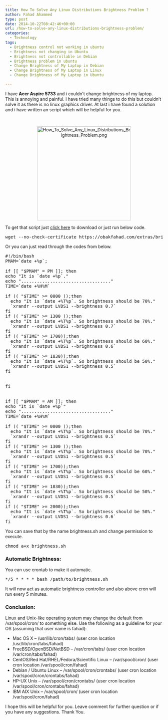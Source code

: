 ```yaml
---
title: How To Solve Any Linux Distributions Brightness Problem ?
author: Fahad Ahammed
type: post
date: 2014-10-22T08:42:46+00:00
url: /how-to-solve-any-linux-distributions-brightness-problem/
categories:
  - Technology
tags:
  - Brightness control not working in ubuntu
  - Brightness not changing in Ubuntu
  - Brightness not controllable in Debian
  - Brightness problem in ubuntu
  - Change Brightness of My Laptop in Debian
  - Change Brightness of My Laptop in Linux
  - Change Brightness of My Laptop in Ubuntu

---
```

I have **Acer Aspire 5733** and i couldn&#8217;t change brightness of my laptop. This is annoying and painful. I have tried many things to do this but couldn&#8217;t solve it as there is no linux graphics driver. At last i have found a solution and i have written an script which will be helpful for you.<!--more-->

&nbsp;

<p style="text-align: center;">
  <a href="https://i0.wp.com/fahadahammed.com/wp-content/uploads/2014/10/How_To_Solve_Any_Linux_Distributions_Brightness_Problem.png"><img loading="lazy" class="alignnone size-medium wp-image-2045" src="https://i0.wp.com/fahadahammed.com/wp-content/uploads/2014/10/How_To_Solve_Any_Linux_Distributions_Brightness_Problem-300x300.png?resize=300%2C300" alt="How_To_Solve_Any_Linux_Distributions_Brightness_Problem.png" width="300" height="300" srcset="https://i0.wp.com/fahadahammed.com/wp-content/uploads/2014/10/How_To_Solve_Any_Linux_Distributions_Brightness_Problem.png?resize=300%2C300&ssl=1 300w, https://i0.wp.com/fahadahammed.com/wp-content/uploads/2014/10/How_To_Solve_Any_Linux_Distributions_Brightness_Problem.png?resize=150%2C150&ssl=1 150w, https://i0.wp.com/fahadahammed.com/wp-content/uploads/2014/10/How_To_Solve_Any_Linux_Distributions_Brightness_Problem.png?w=610&ssl=1 610w" sizes="(max-width: 300px) 100vw, 300px" data-recalc-dims="1" /></a>
</p>

To get that script just <a title="Brightness Shell Script" href="https://obakfahad.com/extras/brightness.sh" target="_blank">click here</a> to download or just run below code.

<pre>wget --no-check-certificate https://obakfahad.com/extras/brightness.sh -O brightness.sh;chmod a+x brightness.sh;bash brightness.sh</pre>

Or you can just read through the codes from below.

<pre>#!/bin/bash
PMAM=`date +%p`;

if [[ "$PMAM" = PM ]]; then
echo "It is `date +%p`."
echo ".................................."
TIME=`date +%H%M`

if (( "$TIME" &gt;= 0000 ));then
  echo "It is `date +%T%p`. So brightness should be 70%."
  `xrandr --output LVDS1 --brightness 0.7`
fi
if (( "$TIME" &gt;= 1300 ));then
  echo "It is `date +%T%p`. So brightness should be 70%."
  `xrandr --output LVDS1 --brightness 0.7`
fi
if (( "$TIME" &gt;= 1700));then
  echo "It is `date +%T%p`. So brightness should be 60%."
  `xrandr --output LVDS1 --brightness 0.6`
fi
if (( "$TIME" &gt;= 1830));then
  echo "It is `date +%T%p`. So brightness should be 50%."
  `xrandr --output LVDS1 --brightness 0.5`
fi


fi


if [[ "$PMAM" = AM ]]; then
echo "It is `date +%p`"
echo ".................................."
TIME=`date +%H%M`

if (( "$TIME" &gt;= 0000 ));then
  echo "It is `date +%T%p`. So brightness should be 70%."
  `xrandr --output LVDS1 --brightness 0.5`
fi
if (( "$TIME" &gt;= 1300 ));then
  echo "It is `date +%T%p`. So brightness should be 70%."
  `xrandr --output LVDS1 --brightness 0.5`
fi
if (( "$TIME" &gt;= 1700));then
  echo "It is `date +%T%p`. So brightness should be 60%."
  `xrandr --output LVDS1 --brightness 0.5`
fi
if (( "$TIME" &gt;= 1830));then
  echo "It is `date +%T%p`. So brightness should be 50%."
  `xrandr --output LVDS1 --brightness 0.5`
fi
if (( "$TIME" &gt;= 2000));then
  echo "It is `date +%T%p`. So brightness should be 50%."
  `xrandr --output LVDS1 --brightness 0.6`
fi</pre>

You can save that by the name brightness.sh and change permission to execute.

<pre>chmod a+x brightness.sh</pre>

### Automatic Brightness:

You can use crontab to make it automatic.

<pre>*/5 * * * * bash /path/to/brightness.sh</pre>

It will now act as automatic brightness controller and also above cron will run every 5 minutes.

### Conclusion:

Linux and Unix-like operating system may change the default from /var/spool/cron/ to something else. Use the following as a guideline for your OS (assuming that user name is fahad):

  * Mac OS X &#8211; /usr/lib/cron/tabs/ (user cron location /usr/lib/cron/tabs/fahad)
  * FreeBSD/OpenBSD/NetBSD &#8211; /var/cron/tabs/ (user cron location /var/cron/tabs/fahad)
  * CentOS/Red Hat/RHEL/Fedora/Scientific Linux &#8211; /var/spool/cron/ (user cron location /var/spool/cron/fahad)
  * Debian / Ubuntu Linux &#8211; /var/spool/cron/crontabs/ (user cron location /var/spool/cron/crontabs/fahad)
  * HP-UX Unix &#8211; /var/spool/cron/crontabs/ (user cron location /var/spool/cron/crontabs/fahad)
  * IBM AIX Unix &#8211; /var/spool/cron/ (user cron location /var/spool/cron/fahad)

I hope this will be helpful for you. Leave comment for further question or if you have any suggestions. Thank You.
